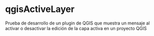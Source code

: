 # qgisActiveLayer
Prueba de desarrollo de un plugin de QGIS que muestra un mensaje al activar o desactivar la edición de la capa activa en un proyecto QGIS
